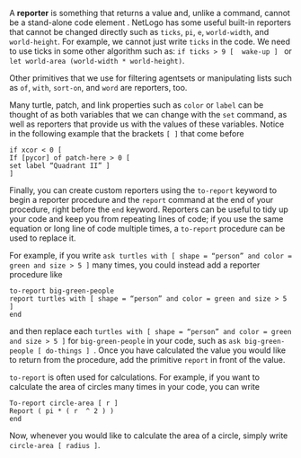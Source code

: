 A **reporter** is something that returns a value and, unlike a command, cannot be a stand-alone code element . NetLogo has some useful built-in reporters that cannot be changed directly such as `ticks`, `pi`, `e`, `world-width`, and `world-height`. For example, we cannot just write `ticks` in the code. We need to use ticks in some other algorithm such as: `if ticks > 9 [  wake-up ] ` or `let world-area (world-width * world-height)`. 


Other primitives that we use for filtering agentsets or manipulating lists such as `of`, `with`, `sort-on`, and `word` are reporters, too. 

Many turtle, patch, and link properties such as `color` or `label` can be thought of as both variables that we can change with the `set` command, as well as reporters that provide us with the values of these variables. Notice in the following example that the brackets `[ ]` that come before 

```
if xcor < 0 [ 
If [pycor] of patch-here > 0 [ 
set label “Quadrant II” ] 
]
```

Finally, you can create custom reporters using the `to-report` keyword to begin a reporter procedure and the `report` command at the end of your procedure, right before the `end` keyword. Reporters can be useful to tidy up your code and keep you from repeating lines of code; if you use the same equation or long line of code multiple times, a `to-report` procedure can be used to replace it. 

For example, if you write `ask turtles with [ shape = “person” and color = green and size > 5 ]` many times, you could instead add a reporter procedure like 
```
to-report big-green-people 
report turtles with [ shape = “person” and color = green and size > 5 ]
end
```

and then replace each `turtles with [ shape = “person” and color = green and size > 5 ]` for `big-green-people` in your code, such as `ask big-green-people [ do-things ] `.  Once you have calculated the value you would like to return from the procedure, add the primitive `report` in front of the value.

`to-report` is often used for calculations. For example, if you want to calculate the area of circles many times in your code, you can write 

```
To-report circle-area [ r ]
Report ( pi * ( r  ^ 2 ) )
end
```
Now, whenever you would like to calculate the area of a circle, simply write ` circle-area [ radius ]`.
